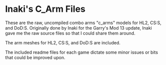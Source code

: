 # Inaki's C_Arm Files

These are the raw, uncompiled combo arms "c_arms" models for HL2, CS:S, and DoD:S. Originally done by Inaki for the Garry's Mod 13 update, Inaki gave me the raw source files so that I could share them around.

The arm meshes for HL2, CS:S, and DoD:S are included.

The included readme files for each game dictate some minor issues or bits that could be improved upon.